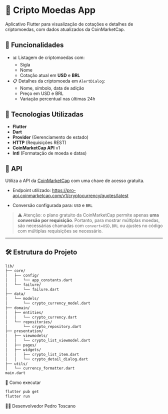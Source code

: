 # 📱 Cripto Moedas App

Aplicativo Flutter para visualização de cotações e detalhes de criptomoedas, com dados atualizados da CoinMarketCap.

## 🚀 Funcionalidades

- 📊 Listagem de criptomoedas com:
  - Sigla
  - Nome
  - Cotação atual em **USD** e **BRL**
- 📋 Detalhes da criptomoeda em `AlertDialog`:
  - Nome, símbolo, data de adição
  - Preço em USD e BRL
  - Variação percentual nas últimas 24h

## 🧩 Tecnologias Utilizadas

- **Flutter**
- **Dart**
- **Provider** (Gerenciamento de estado)
- **HTTP** (Requisições REST)
- **CoinMarketCap API** v1
- **Intl** (Formatação de moeda e datas)

## 🔐 API

Utiliza a API da [CoinMarketCap](https://coinmarketcap.com/api/) com uma chave de acesso gratuita.

- Endpoint utilizado:
https://pro-api.coinmarketcap.com/v1/cryptocurrency/quotes/latest

- Conversão configurada para: `USD` e `BRL`

> ⚠️ Atenção: o plano gratuito da CoinMarketCap permite apenas **uma conversão por requisição**. Portanto, para mostrar múltiplas moedas, são necessárias chamadas com `convert=USD,BRL` ou ajustes no código com múltiplas requisições se necessário.

---

## 🛠️ Estrutura do Projeto

```bash
lib/
├── core/
│   ├── config/
│   │   └── app_constants.dart
│   └── failure/
│       └── failure.dart
├── data/
│   └── models/
│       └── crypto_currency_model.dart
├── domain/
│   ├── entities/
│   │   └── crypto_currency.dart
│   └── repositories/
│       └── crypto_repository.dart
├── presentation/
│   ├── viewmodels/
│   │   └── crypto_list_viewmodel.dart
│   ├── pages/
│   ├── widgets/
│   │   ├── crypto_list_item.dart
│   │   └── crypto_detail_dialog.dart
├── utils/
│   └── currency_formatter.dart
main.dart
```
🧪 Como executar
```bash
flutter pub get
flutter run
```

👨‍💻 Desenvolvedor
Pedro Toscano

